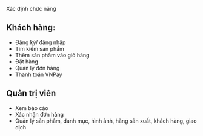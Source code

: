 Xác định chức năng
## Khách hàng:
-	Đăng ký/ đăng nhập
-	Tìm kiếm sản phẩm
-	Thêm sản phẩm vào giỏ hàng
-	Đặt hàng
-	Quản lý đơn hàng
-	Thanh toán VNPay
## Quản trị viên
-	Xem báo cáo
-	Xác nhận đơn hàng
-	Quản lý sản phẩm, danh mục, hình ảnh, hãng sản xuất, khách hàng, giao dịch
